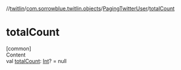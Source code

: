 //[twitlin](../../index.md)/[com.sorrowblue.twitlin.objects](../index.md)/[PagingTwitterUser](index.md)/[totalCount](total-count.md)



# totalCount  
[common]  
Content  
val [totalCount](total-count.md): [Int](https://kotlinlang.org/api/latest/jvm/stdlib/kotlin/-int/index.html)? = null  



